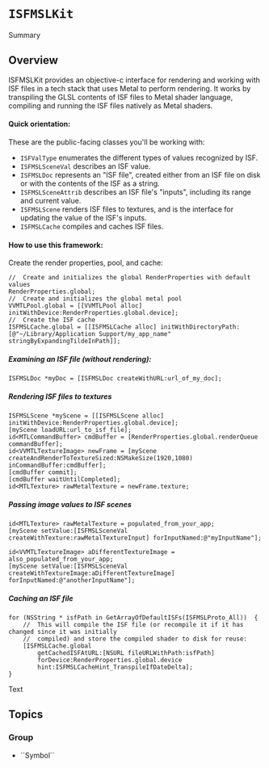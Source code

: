 # ``ISFMSLKit``

<!--@START_MENU_TOKEN@-->Summary<!--@END_MENU_TOKEN@-->

## Overview

ISFMSLKit provides an objective-c interface for rendering and working with ISF files in a tech stack that uses Metal to perform rendering.  It works by transpiling the GLSL contents of ISF files to Metal shader language, compiling and running the ISF files natively as Metal shaders.

#### Quick orientation:

These are the public-facing classes you'll be working with:

- ``ISFValType`` enumerates the different types of values recognized by ISF.
- ``ISFMSLSceneVal`` describes an ISF value.
- ``ISFMSLDoc`` represents an "ISF file", created either from an ISF file on disk or with the contents of the ISF as a string.
- ``ISFMSLSceneAttrib`` describes an ISF file's "inputs", including its range and current value.
- ``ISFMSLScene`` renders ISF files to textures, and is the interface for updating the value of the ISF's inputs.
- ``ISFMSLCache`` compiles and caches ISF files.

#### How to use this framework:

Create the render properties, pool, and cache:
```objc
//	Create and initializes the global RenderProperties with default values
RenderProperties.global;
//	Create and initializes the global metal pool
VVMTLPool.global = [[VVMTLPool alloc] initWithDevice:RenderProperties.global.device];
//	Create the ISF cache
ISFMSLCache.global = [[ISFMSLCache alloc] initWithDirectoryPath:[@"~/Library/Application Support/my_app_name" stringByExpandingTildeInPath]];
```

##### Examining an ISF file (without rendering):

```objc
ISFMSLDoc *myDoc = [ISFMSLDoc createWithURL:url_of_my_doc];
```

##### Rendering ISF files to textures

```objc
ISFMSLScene *myScene = [[ISFMSLScene alloc] initWithDevice:RenderProperties.global.device];
[myScene loadURL:url_to_isf_file];
id<MTLCommandBuffer> cmdBuffer = [RenderProperties.global.renderQueue commandBuffer];
id<VVMTLTextureImage> newFrame = [myScene createAndRenderToTextureSized:NSMakeSize(1920,1080) inCommandBuffer:cmdBuffer];
[cmdBuffer commit];
[cmdBuffer waitUntilCompleted];
id<MTLTexture> rawMetalTexture = newFrame.texture;
```

##### Passing image values to ISF scenes

```objc
id<MTLTexture> rawMetalTexture = populated_from_your_app;
[myScene setValue:[ISFMSLSceneVal createWithTexture:rawMetalTextureInput] forInputNamed:@"myInputName"];

id<VVMTLTextureImage> aDifferentTextureImage = also_populated_from_your_app;
[myScene setValue:[ISFMSLSceneVal createWithTextureImage:aDifferentTextureImage] forInputNamed:@"anotherInputName"];
```

##### Caching an ISF file

```objc
for (NSString * isfPath in GetArrayOfDefaultISFs(ISFMSLProto_All))	{
	//	This will compile the ISF file (or recompile it if it has changed since it was initially 
	//	compiled) and store the compiled shader to disk for reuse:
	[ISFMSLCache.global
		getCachedISFAtURL:[NSURL fileURLWithPath:isfPath]
		forDevice:RenderProperties.global.device
		hint:ISFMSLCacheHint_TranspileIfDateDelta];
}
```

<!--@START_MENU_TOKEN@-->Text<!--@END_MENU_TOKEN@-->

## Topics

### <!--@START_MENU_TOKEN@-->Group<!--@END_MENU_TOKEN@-->

- <!--@START_MENU_TOKEN@-->``Symbol``<!--@END_MENU_TOKEN@-->